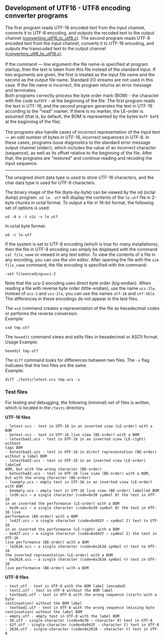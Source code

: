 ## Development of UTF16 - UTF8 encoding converter programs

The first program reads UTF-16 encoded text from the input channel, converts it to UTF-8 encoding, and outputs the recoded text to the output channel ([converting_utf16_to_utf8.c](./converting_utf16_to_utf8.c)). The second program reads UTF-8 encoded text from the input channel, converts it to UTF-16 encoding, and outputs the transcoded text to the output channel ([converting_utf8_to_utf16.c](./converting_utf8_to_utf16.c)). <br><br>
If the command — line argument-the file name-is specified at program startup, then the text is taken from this file instead of the standard input. If two arguments are given, the first is treated as the input file name and the second as the output file name. Standard I/O streams are not used in this case. If the file name is incorrect, the program returns an error message and terminates. <br>
Both programs correctly process the byte order mark (BOM) - the character with the code `0xFEFF` - at the beginning of the file. The first program reads the text in UTF-16, and the second program generates the text in UTF-16 according to the "read" marker. If there is no marker, the LE-order is assumed (that is, by default, the BOM is represented by the bytes `0xFF 0xFE` at the beginning of the file). <br><br>
The programs also handle cases of incorrect representation of the input text — an odd number of bytes in UTF-16, incorrect sequences in UTF-8. In these cases, programs issue diagnostics to the standard error message output channel (stderr), which includes the value of an incorrect character (sequence), as well as its offset relative to the beginning of the file. After that, the programs are "restored" and continue reading and recoding the input sequence.

---

The unsigned short data type is used to store UTF-16 characters, and the char data type is used for UTF-8 characters.

The binary image of the file (byte-by-byte) can be viewed by the od (octal dump) program. `od le. utf` will display the contents of the `le.utf` file in 2-byte chunks in octal format. To output a file in 16-bit format, the following set of options is used:
```
od -A x -t x1z -v le.utf
```
In octal byte format:
```
od -c le.utf
```


If the system is set to UTF-8 encoding (which is true for many installations), then the file in UTF-8 encoding can simply be displayed with the command  `cat file_name` or viewed in any text editor.
To view the contents of a file in any encoding, you can use the vim editor. After opening the file with the `vim file_name` command, the file encoding is specified with the command:

```
:set fileencoding=ucs-2
```
Note that the ucs-2 encoding uses direct byte order (big-endian). When reading a file with reverse byte order (little-endian), use the name `ucs-2le`. Instead of `ucs-2` and `ucs-2le`, you can use the names `utf-16` and `utf-16le`. The differences in these encodings do not appear in the test files.

The `xxd` command creates a representation of the file as hexadecimal codes or performs the reverse conversion. <br>
Example:
```
xxd tmp.utf
```

The `hexedit` command views and edits files in hexadecimal or ASCII format. Usage Example:
```
hexedit tmp.utf
```

The `diff` command looks for differences between two files. The `-s` flag indicates that the two files are the same. <br>
Example:
```
diff ./tests/letext.ucs tmp.ucs -s
```

### Test files

For testing and debugging, the following (minimal) set of files is written, which is located in the `/tests` directory.

<b> UTF-16 files </b>

    - letext.ucs - text in UTF-16 in an inverted view (LE-order) with a BOM
    - betext.ucs - text in UTF-16 live view (BE-order) with a BOM
    - letextbad1.ucs - text in UTF-16 in an inverted view (LE-right) without
    tags BOM
    - betextbad1.ucs - text in UTF-16 in direct representation (BE-order)
    without a label BOM
    - letextbad2.ucs - text in UTF-16 in an inverted view (LE-order) labeled
    BOM, but with the wrong character (BE-order)
    - betextbad2.ucs - text in UTF-16 live view (BE-order) with a BOM,
    but with the wrong character (BE-order)
    - leempty.ucs – empty text in UTF-16 in an inverted view (LE-order) with BOM
    - beempty.ucs – empty text in UTF-16 live view (BE-order) labelled BOM
    - le30.ucs – a single character (code=0x30 symbol 0) the text in UTF-16
    in an inverted the performance (LE-order) with a BOM
    - be30.ucs – a single character (code=0x30 symbol 0) the text in UTF-16 live
    performance (BE-order) with a BOM
    - le42f.ucs – a single character (code=0x042F – symbol I) text to UTF-16
    in an inverted the performance (LE-right) with a BOM
    - be42f.ucs – a single character (code=0x042F – symbol I) the text in UTF-16
    live performance (BE-order) with a BOM
    - le263A.ucs – a single character (code=0x263A symbol ☺) text to UTF-16
    the inverted representation (LE-order) with a BOM
    - be262A.ucs – a single character (code=0x263A symbol ☺) text in UTF-16
    live performance (BE-order) with a BOM
    
<b> UTF-8 files </b>

    - text.utf - text in UTF-8 with the BOM label (encoded)
    - text2.utf - text in UTF-8 without the BOM label
    - textbad1.utf - text in UTF-8 with the wrong sequence (starts with a byte
    continuation) without the BOM label
    - textbad2.utf - text in UTF-8 with the wrong sequence (missing byte
    continuation) without the label BOM
    - empty.utf - empty text in UTF-8 with the label BOM
    - 30.utf - single-character (code=0x30 – character 0) text in UTF-8
    - 42f.utf - single-character (code=0x042F - character I) text in UTF-8
    - 263A.utf - single-character (code=0x263A - character ☺) text in UTF-8
